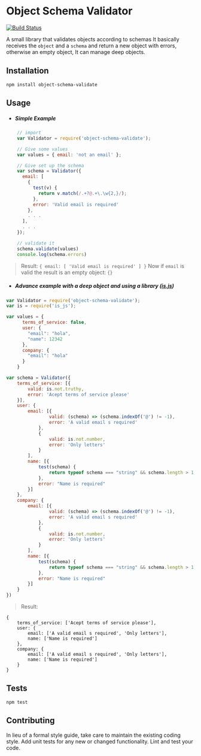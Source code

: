 # Object Schema Validator

[![Build Status](https://semaphoreci.com/api/v1/johaneto/object-schema-validate/branches/master/shields_badge.svg)](https://semaphoreci.com/johaneto/object-schema-validate)

A small library that validates objects according to schemas
It basically receives the `object` and a `schema` and return a new object with errors, otherwise an empty object, It can manage deep objects.

## Installation

  `npm install object-schema-validate`

## Usage

- ##### Simple Example
``` javascript
    // import
    var Validator = require('object-schema-validate');

    // Give some values
    var values = { email: 'not an email' };

    // Give set up the schema
    var schema = Validator({
      email: [
        {
          test(v) {
            return v.match(/.+?@.+\.\w{2,}/);
          },
          error: 'Valid email is required'
        },
        . . .
      ],
      . . .
    });

    // validate it
    schema.validate(values)
    console.log(schema.errors)
```
> Result: `{ email: [ 'Valid email is required' ] }`
> Now if `email` is valid the result is an empty object: `{}`

- ##### Advance example with a deep object and using a library ([is.js](http://is.js.org/))
``` javascript
var Validator = require('object-schema-validate');
var is = require('is_js');

var values = {
      terms_of_service: false,
      user: {
        "email": "hola",
        "name": 12342
      },
      company: {
        "email": "hola"
      }
    }

var schema = Validator({
    terms_of_service: [{
        valid: is.not.truthy,
        error: 'Acept terms of service please'
    }],
    user: {
        email: [{
                valid: (schema) => (schema.indexOf('@') != -1),
                error: 'A valid email s required'
            },
            {
                valid: is.not.number,
                error: 'Only letters'
            }
        ],
        name: [{
            test(schema) {
                return typeof schema === "string" && schema.length > 1;
            },
            error: "Name is required"
        }]
    },
    company: {
        email: [{
                valid: (schema) => (schema.indexOf('@') != -1),
                error: 'A valid email s required'
            },
            {
                valid: is.not.number,
                error: 'Only letters'
            }
        ],
        name: [{
            test(schema) {
                return typeof schema === "string" && schema.length > 1;
            },
            error: "Name is required"
        }]
    }
})
```

> Result:
```
{
    terms_of_service: ['Acept terms of service please'],
    user: {
        email: ['A valid email s required', 'Only letters'],
        name: ['Name is required']
    },
    company: {
        email: ['A valid email s required', 'Only letters'],
        name: ['Name is required']
    }
}
```

## Tests

  `npm test`

## Contributing

In lieu of a formal style guide, take care to maintain the existing coding style. Add unit tests for any new or changed functionality. Lint and test your code.
